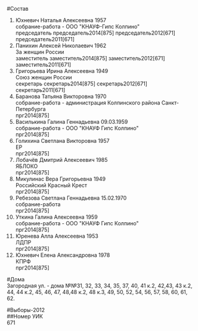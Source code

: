 #Состав  
1. Юхневич Наталья Алексеевна 1957  
    собрание-работа - ООО "КНАУФ-Гипс Колпино"  
    председатель председатель2014[875] председатель2012[671] председатель2011[671]  
2. Панихин Алексей Николаевич 1962  
    За женщин России  
    заместитель заместитель2014[875] заместитель2012[671] заместитель2011[671]  
3. Григорьева Ирина Алексеевна 1949  
    Союз женщин России  
    секретарь секретарь2014[875] секретарь2012[671] секретарь2011[671]  
4. Баранова Татьяна Викторовна 1970  
    собрание-работа - администрация Колпинского района Санкт-Петербурга  
    прг2014[875]  
5. Василькина Галина Геннадьевна 09.03.1959  
    собрание-работа - ООО "КНАУФ Гипс Колпино"  
    прг2014[875]  
6. Голихина Светлана Викторовна 1957  
    ЕР  
    прг2014[875]  
7. Лобачёв Дмитрий Алексеевич 1985  
    ЯБЛОКО  
    прг2014[875]  
8. Микулинас Вера Григорьевна 1949  
    Российский Красный Крест  
    прг2014[875]  
9. Ребезова Светлана Геннадьевна 15.02.1970  
    собрание-работа  
    прг2014[875]  
10. Уткина Галина Алексеевна 1959  
    собрание-работа - ООО "КНАУФ Гипс Колпино"  
    прг2014[875]  
11. Юренева Алла Алексеевна 1953  
    ЛДПР  
    прг2014[875]  
12. Юхневич Елена Александровна 1978  
    КПРФ  
    прг2014[875]  
  
#Дома  
Загородная ул. - дома №№31, 32, 33, 34, 35, 37, 40, 41 к.2, 42,43, 43 к.2, 44, 44 к.2, 45, 46, 47, 48,48 к.2, 48 к.З, 49, 50, 52, 54, 56, 57, 58, 60, 61, 62.  
  
#Выборы-2012  
##Номер УИК  
671  
